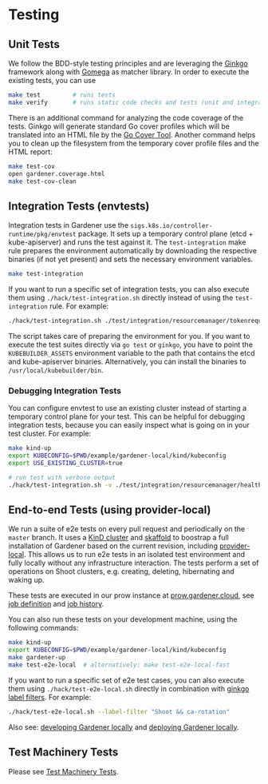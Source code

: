 # Testing

## Unit Tests

We follow the BDD-style testing principles and are leveraging the [Ginkgo](https://onsi.github.io/ginkgo/) framework along with [Gomega](http://onsi.github.io/gomega/) as matcher library. In order to execute the existing tests, you can use

```bash
make test         # runs tests
make verify       # runs static code checks and tests (unit and integration)
```

There is an additional command for analyzing the code coverage of the tests. Ginkgo will generate standard Go cover profiles which will be translated into an HTML file by the [Go Cover Tool](https://blog.golang.org/cover). Another command helps you to clean up the filesystem from the temporary cover profile files and the HTML report:

```bash
make test-cov
open gardener.coverage.html
make test-cov-clean
```

## Integration Tests (envtests)

Integration tests in Gardener use the `sigs.k8s.io/controller-runtime/pkg/envtest` package.
It sets up a temporary control plane (etcd + kube-apiserver) and runs the test against it.
The `test-integration` make rule prepares the environment automatically by downloading the respective binaries (if not yet present) and sets the necessary environment variables.

```bash
make test-integration
```

If you want to run a specific set of integration tests, you can also execute them using `./hack/test-integration.sh` directly instead of using the `test-integration` rule. For example:

```bash
./hack/test-integration.sh ./test/integration/resourcemanager/tokenrequestor
```

The script takes care of preparing the environment for you.
If you want to execute the test suites directly via `go test` or `ginkgo`, you have to point the `KUBEBUILDER_ASSETS` environment variable to the path that contains the etcd and kube-apiserver binaries. Alternatively, you can install the binaries to `/usr/local/kubebuilder/bin`.

### Debugging Integration Tests

You can configure envtest to use an existing cluster instead of starting a temporary control plane for your test.
This can be helpful for debugging integration tests, because you can easily inspect what is going on in your test cluster.
For example:

```bash
make kind-up
export KUBECONFIG=$PWD/example/gardener-local/kind/kubeconfig
export USE_EXISTING_CLUSTER=true

# run test with verbose output
./hack/test-integration.sh -v ./test/integration/resourcemanager/health -ginkgo.v
```

## End-to-end Tests (using provider-local)

We run a suite of e2e tests on every pull request and periodically on the `master` branch.
It uses a [KinD cluster](https://kind.sigs.k8s.io/) and [skaffold](https://skaffold.dev/) to boostrap a full installation of Gardener based on the current revision, including [provider-local](../extensions/provider-local.md).
This allows us to run e2e tests in an isolated test environment and fully locally without any infrastructure interaction.
The tests perform a set of operations on Shoot clusters, e.g. creating, deleting, hibernating and waking up.

These tests are executed in our prow instance at [prow.gardener.cloud](https://prow.gardener.cloud/), see [job definition](https://github.com/gardener/ci-infra/blob/e324cb79c39c013d7f253c33690b7fcc92c001d8/config/jobs/gardener/gardener-e2e-kind.yaml) and [job history](https://prow.gardener.cloud/?repo=gardener%2Fgardener&job=*gardener-e2e-kind).

You can also run these tests on your development machine, using the following commands:

```bash
make kind-up
export KUBECONFIG=$PWD/example/gardener-local/kind/kubeconfig
make gardener-up
make test-e2e-local  # alternatively: make test-e2e-local-fast
```

If you want to run a specific set of e2e test cases, you can also execute them using `./hack/test-e2e-local.sh` directly in combination with [ginkgo label filters](https://onsi.github.io/ginkgo/#spec-labels). For example:

```bash
./hack/test-e2e-local.sh --label-filter "Shoot && ca-rotation"
```

Also see: [developing Gardener locally](getting_started_locally.md) and [deploying Gardener locally](../deployment/getting_started_locally.md).

## Test Machinery Tests

Please see [Test Machinery Tests](testmachinery_tests.md).
